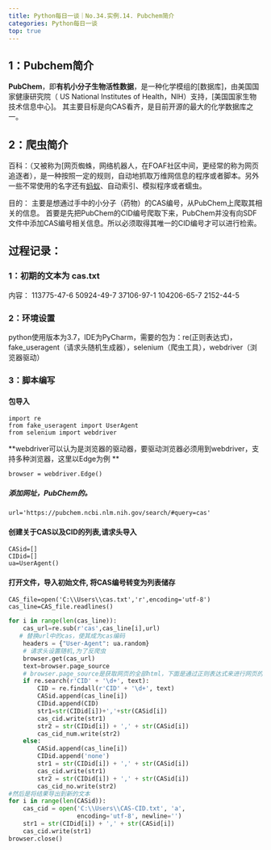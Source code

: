 ```yaml
---
title: Python每日一谈｜No.34.实例.14. Pubchem简介
categories: Python每日一谈
top: true
---
```




## 1：Pubchem简介

**PubChem**，即**有机小分子生物活性数据**，是一种化学模组的[数据库]，由美国国家健康研究院（ US National Institutes of Health，NIH）支持，[美国国家生物技术信息中心]。
其主要目标是向CAS看齐，是目前开源的最大的化学数据库之一。

## 2：爬虫简介
百科：（又被称为[网页蜘蛛，网络机器人，在FOAF社区中间，更经常的称为网页追逐者），是一种按照一定的规则，自动地抓取万维网信息的程序或者脚本。另外一些不常使用的名字还有[蚂蚁](https://www.baidu.com/s?wd=%E8%9A%82%E8%9A%81&tn=24004469_oem_dg&rsv_dl=gh_pl_sl_csd)、自动索引、模拟程序或者蠕虫。

目的：
主要是想通过手中的小分子（药物）的CAS编号，从PubChem上爬取其相关的信息。
首要是先把PubChem的CID编号爬取下来，PubChem并没有向SDF文件中添加CAS编号相关信息。所以必须取得其唯一的CID编号才可以进行检索。

## 过程记录：
### 1：初期的文本为 cas.txt
内容：
113775-47-6
50924-49-7
37106-97-1
104206-65-7
2152-44-5

### 2：环境设置
python使用版本为3.7，IDE为PyCharm，需要的包为：re(正则表达式)，fake_useragent（请求头随机生成器），selenium（爬虫工具），webdriver（浏览器驱动）

### 3：脚本编写

#### 包导入

```
import re
from fake_useragent import UserAgent
from selenium import webdriver
```
**webdriver可以认为是浏览器的驱动器，要驱动浏览器必须用到webdriver，支持多种浏览器，这里以Edge为例 **

```
browser = webdriver.Edge()
```
##### 添加网址，PubChem的。

```
url='https://pubchem.ncbi.nlm.nih.gov/search/#query=cas'
```
#### 创建关于CAS以及CID的列表,请求头导入

```
CASid=[]
CIDid=[]
ua=UserAgent()
```
####  打开文件，导入初始文件, 将CAS编号转变为列表储存

```
CAS_file=open('C:\\Users\\cas.txt','r',encoding='utf-8')
cas_line=CAS_file.readlines()
```
```python
for i in range(len(cas_line)):
    cas_url=re.sub(r'cas',cas_line[i],url)
   # 替换url中的cas，使其成为cas编码
    headers = {"User-Agent": ua.random}
    # 请求头设置随机,为了反爬虫
    browser.get(cas_url)
    text=browser.page_source
    # browser.page_source是获取网页的全部html，下面是通过正则表达式来进行网页的文本内容检索，即获取检索后的网页上的CID编号
    if re.search(r'CID' + '\d+', text):
        CID = re.findall(r'CID' + '\d+', text)
        CASid.append(cas_line[i])
        CIDid.append(CID)
        str1=str(CIDid[i])+','+str(CASid[i])
        cas_cid.write(str1)
        str2 = str(CIDid[i]) + ',' + str(CASid[i])
        cas_cid_num.write(str2)
    else:
        CASid.append(cas_line[i])
        CIDid.append('none')
        str1 = str(CIDid[i]) + ',' + str(CASid[i])
        cas_cid.write(str1)
        str2 = str(CIDid[i]) + ',' + str(CASid[i])
        cas_cid_no.write(str2)
#然后是将结果导出到新的文本
for i in range(len(CASid)):
    cas_cid = open('C:\\Users\\CAS-CID.txt', 'a',
                   encoding='utf-8', newline='')
    str1 = str(CIDid[i]) + ',' + str(CASid[i])
    cas_cid.write(str1)
browser.close()

```


